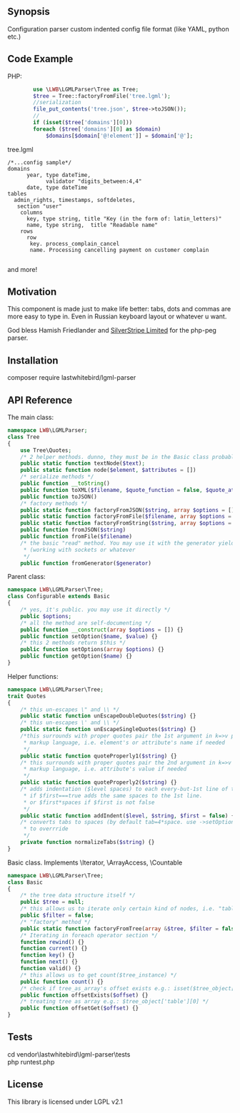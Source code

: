 ## Synopsis

Configuration parser custom indented config file format (like YAML, python etc.) 

## Code Example

PHP:
```php
		use \LWB\LGMLParser\Tree as Tree;
		$tree = Tree::factoryFromFile('tree.lgml');
		//serialization
		file_put_contents('tree.json', $tree->toJSON());
		//
		if (isset($tree['domains'][0]))
		foreach ($tree['domains'][0] as $domain)
			$domains[$domain['@!element']] = $domain['@'];
```

tree.lgml
```
/*...config sample*/
domains
      year, type dateTime, 
      		validator "digits_between:4,4"
      date, type dateTime
tables
  admin_rights, timestamps, softdeletes,
   section "user"
    columns
      key, type string, title "Key (in the form of: latin_letters)"
      name, type string,  title "Readable name"
    rows
      row
       key. process_complain_cancel
       name. Processing cancelling payment on customer complain
    
```

and more!

## Motivation

This component is made just to make life better: tabs, dots and commas are more easy to type in. 
Even in Russian keyboard layout or whatever u want.

God bless Hamish Friedlander and [SilverStripe Limited](www.silverstripe.com) for the php-peg parser.
## Installation

composer require lastwhitebird/lgml-parser

## API Reference

The main class:
```php
namespace LWB\LGMLParser;
class Tree
{
	use Tree\Quotes;
	/* 2 helper methods. dunno, they must be in the Basic class probably */
	public static function textNode($text);
	public static function node($element, $attributes = [])
	/* serialize methods */
	public function __toString()
	public function toXML($filename, $quote_function = false, $quote_attribute_function = false)
	public function toJSON()
	/* factory methods */
	public static function factoryFromJSON($string, array $options = [])
	public static function factoryFromFile($filename, array $options = [])
	public static function factoryFromString($string, array $options = [])
	public function fromJSON($string)
	public function fromFile($filename)
	/* the basic "read" method. You may use it with the generator yielding each line with no \r\n-s 
	 * (working with sockets or whatever
	 */
	public function fromGenerator($generator)

```

Parent class:
```php
namespace LWB\LGMLParser\Tree;
class Configurable extends Basic
{
	/* yes, it's public. you may use it directly */
	public $options;
	/* all the method are self-documenting */
	public function __construct(array $options = []) {}
	public function setOption($name, $value) {}
	/* this 2 methods return $this */
	public function setOptions(array $options) {}
	public function getOption($name) {}
}
```

Helper functions:
```php
namespace LWB\LGMLParser\Tree;
trait Quotes
{
	/* this un-escapes \" and \\ */
	public static function unEscapeDoubleQuotes($string) {}
	/* this un-escapes \' and \\ */
	public static function unEscapeSingleQuotes($string) {}
	/*this surrounds with proper quotes pair the 1st argument in k=>v pair of the 
 	 * markup language, i.e. element's or attribute's name if needed
	 */
	public static function quoteProperly1($string) {}
	/* this surrounds with proper quotes pair the 2nd argument in k=>v pair of the 
 	 * markup language, i.e. attribute's value if needed
	 */
	public static function quoteProperly2($string) {}
	/* adds indentation ($level spaces) to each every-but-1st line of the multiline string. 
	 * if $first===true adds the same spaces to the 1st line.
	 * or $first*spaces if $first is not false
	 */
	public static function addIndent($level, $string, $first = false) {}
	/* converts tabs to spaces (by default tab=4*space. use ->setOption('tabs') method 
	 * to overrride
	 */
	private function normalizeTabs($string) {}
}
```

Basic class. Implements \Iterator, \ArrayAccess, \Countable
```php
namespace LWB\LGMLParser\Tree;
class Basic 
{
	/* the tree data structure itself */
	public $tree = null;
	/* this allows us to iterate only certain kind of nodes, i.e. "table" */
	public $filter = false;
	/* "factory" method */
	public static function factoryFromTree(array &$tree, $filter = false) {}
	/* Iterating in foreach operator section */
	function rewind() {}
	function current() {}
	function key() {}
	function next() {}
	function valid() {}
	/* this allows us to get count($tree_instance) */
	public function count() {}
	/* check if tree_as_array's offset exists e.g.: isset($tree_object['table']) */
	public function offsetExists($offset) {}
	/* treating tree as array e.g.: $tree_object['table'][0] */
	public function offsetGet($offset) {}
}
```

## Tests

cd vendor\lastwhitebird\lgml-parser\tests\
php runtest.php

## License

This library is licensed under LGPL v2.1